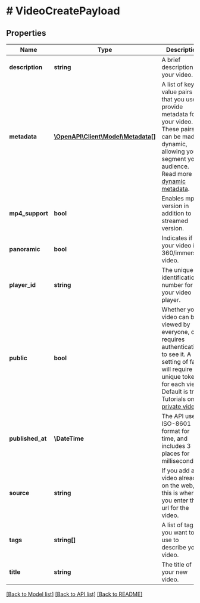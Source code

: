 # # VideoCreatePayload

## Properties

Name | Type | Description | Notes
------------ | ------------- | ------------- | -------------
**description** | **string** | A brief description of your video. | [optional]
**metadata** | [**\OpenAPI\Client\Model\Metadata[]**](Metadata.md) | A list of key value pairs that you use to provide metadata for your video. These pairs can be made dynamic, allowing you to segment your audience. Read more on [dynamic metadata](https://api.video/blog/endpoints/dynamic-metadata). | [optional]
**mp4_support** | **bool** | Enables mp4 version in addition to streamed version. | [optional] [default to true]
**panoramic** | **bool** | Indicates if your video is a 360/immersive video. | [optional] [default to false]
**player_id** | **string** | The unique identification number for your video player. | [optional]
**public** | **bool** | Whether your video can be viewed by everyone, or requires authentication to see it. A setting of false will require a unique token for each view. Default is true. Tutorials on [private videos](https://api.video/blog/endpoints/private-videos). | [optional] [default to true]
**published_at** | **\DateTime** | The API uses ISO-8601 format for time, and includes 3 places for milliseconds. | [optional]
**source** | **string** | If you add a video already on the web, this is where you enter the url for the video. | [optional]
**tags** | **string[]** | A list of tags you want to use to describe your video. | [optional]
**title** | **string** | The title of your new video. |

[[Back to Model list]](../../README.md#models) [[Back to API list]](../../README.md#endpoints) [[Back to README]](../../README.md)
